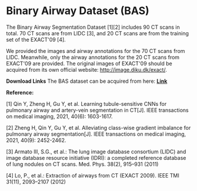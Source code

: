 # Binary Airway Dataset (BAS)
The Binary Airway Segmentation Dataset [1][2] includes 90 CT scans in total. 70 CT scans are from LIDC [3], and 20 CT scans are from the training set of the EXACT'09 [4].

We provided the images and airway annotations for the 70 CT scans from LIDC. Meanwhile, only the airway annotations for the 20 CT scans from EXACT'09 are provided. 
The original images of EXACT'09 should be acquired from its own official website: http://image.diku.dk/exact/. 

**Download Links**
The BAS dataset can be acquired from here: [**Link**]()


**Reference:**

[1] Qin Y, Zheng H, Gu Y, et al. Learning tubule-sensitive CNNs for pulmonary airway and artery-vein segmentation in CT[J]. IEEE transactions on medical imaging, 2021, 40(6): 1603-1617.

[2] Zheng H, Qin Y, Gu Y, et al. Alleviating class-wise gradient imbalance for pulmonary airway segmentation[J]. IEEE transactions on medical imaging, 2021, 40(9): 2452-2462.

[3] Armato III, S.G., et al.: The lung image database consortium (LIDC) and image database resource initiative (IDRI): a completed reference database of lung nodules on CT scans. Med. Phys. 38(2), 915–931 (2011)

[4] Lo, P., et al.: Extraction of airways from CT (EXACT 2009). IEEE TMI 31(11), 2093–2107 (2012)